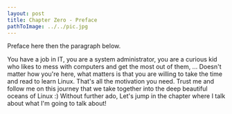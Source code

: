 ```yaml
---
layout: post
title: Chapter Zero - Preface
pathToImage: ../../pic.jpg
---
```


Preface here then the paragraph below.

You have a job in IT, you are a system administrator, you are a curious kid who likes to mess with computers and get the most out of them, ... Doesn't matter how you're here, what matters is that you are willing to take the time and read to learn Linux. That's all the motivation you need. Trust me and follow me on this journey that we take together into the deep beautiful oceans of Linux :) Without further ado, Let's jump in the chapter where I talk about what I'm going to talk about!

